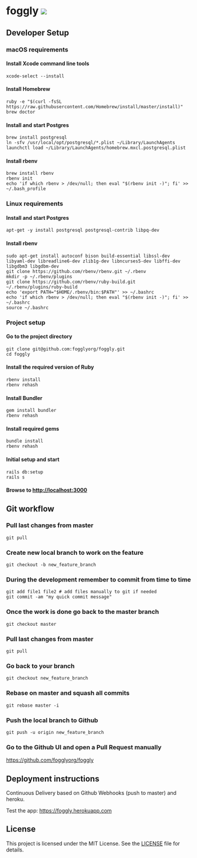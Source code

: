 # foggly ![](https://travis-ci.org/fogglyorg/foggly.svg?branch=master)


## Developer Setup

### macOS requirements

#### Install Xcode command line tools

    xcode-select --install

#### Install Homebrew

    ruby -e "$(curl -fsSL https://raw.githubusercontent.com/Homebrew/install/master/install)"
    brew doctor

#### Install and start Postgres

    brew install postgresql
    ln -sfv /usr/local/opt/postgresql/*.plist ~/Library/LaunchAgents
    launchctl load ~/Library/LaunchAgents/homebrew.mxcl.postgresql.plist

#### Install rbenv

    brew install rbenv
    rbenv init
    echo 'if which rbenv > /dev/null; then eval "$(rbenv init -)"; fi' >> ~/.bash_profile


### Linux requirements

#### Install and start Postgres

    apt-get -y install postgresql postgresql-contrib libpq-dev

#### Install rbenv

    sudo apt-get install autoconf bison build-essential libssl-dev libyaml-dev libreadline6-dev zlib1g-dev libncurses5-dev libffi-dev libgdbm3 libgdbm-dev
    git clone https://github.com/rbenv/rbenv.git ~/.rbenv
    mkdir -p ~/.rbenv/plugins
    git clone https://github.com/rbenv/ruby-build.git ~/.rbenv/plugins/ruby-build
    echo 'export PATH="$HOME/.rbenv/bin:$PATH"' >> ~/.bashrc
    echo 'if which rbenv > /dev/null; then eval "$(rbenv init -)"; fi' >> ~/.bashrc
    source ~/.bashrc

### Project setup

#### Go to the project directory

    git clone git@github.com:fogglyorg/foggly.git
    cd foggly

#### Install the required version of Ruby

    rbenv install
    rbenv rehash

#### Install Bundler

    gem install bundler
    rbenv rehash

#### Install required gems

    bundle install
    rbenv rehash

#### Initial setup and start

    rails db:setup
    rails s

#### Browse to <http://localhost:3000>



## Git workflow

### Pull last changes from master

    git pull

### Create new local branch to work on the feature

    git checkout -b new_feature_branch

### During the development remember to commit from time to time

    git add file1 file2 # add files manually to git if needed
    git commit -am "my quick commit message"

### Once the work is done go back to the master branch

    git checkout master

### Pull last changes from master

    git pull

### Go back to your branch

    git checkout new_feature_branch

### Rebase on master and squash all commits

    git rebase master -i

### Push the local branch to Github

    git push -u origin new_feature_branch

### Go to the Github UI and open a Pull Request manually

<https://github.com/fogglyorg/foggly>



## Deployment instructions

Continuous Delivery based on Github Webhooks (push to master) and heroku.

Test the app: https://foggly.herokuapp.com

## License

This project is licensed under the MIT License. See the [LICENSE](LICENSE) file for details.
